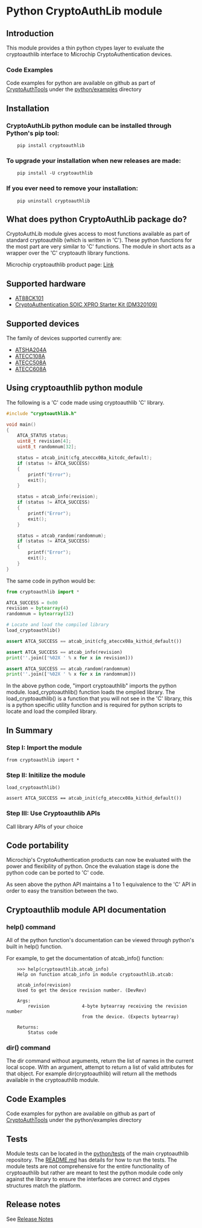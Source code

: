 # Python CryptoAuthLib module

## Introduction
This module provides a thin python ctypes layer to evaluate the cryptoauthlib
interface to Microchip CryptoAuthentication devices.

### Code Examples
Code examples for python are available on github as part of
[CryptoAuthTools](https://github.com/MicrochipTech/cryptoauthtools)
under the [python/examples](https://github.com/MicrochipTech/cryptoauthtools/tree/master/python/examples)
directory


## Installation
### CryptoAuthLib python module can be installed through Python's pip tool:
```
    pip install cryptoauthlib
```

### To upgrade your installation when new releases are made:
```
    pip install -U cryptoauthlib
```

### If you ever need to remove your installation:
```
    pip uninstall cryptoauthlib
```

## What does python CryptoAuthLib package do?
CryptoAuthLib module gives access to most functions available as part of standard cryptoauthlib
(which is written in 'C'). These python functions for the most part are very similar to 'C'
functions. The module in short acts as a wrapper over the 'C' cryptoauth library functions.

Microchip cryptoauthlib product page:
[Link]( http://www.microchip.com/SWLibraryWeb/product.aspx?product=CryptoAuthLib)

## Supported hardware
- [AT88CK101](http://www.microchip.com/DevelopmentTools/ProductDetails/AT88CK101SK-MAH-XPRO)
- [CryptoAuthentication SOIC XPRO Starter Kit (DM320109)](https://www.microchip.com/developmenttools/ProductDetails/DM320109)

## Supported devices
The family of devices supported currently are:

- [ATSHA204A](http://www.microchip.com/ATSHA204A)
- [ATECC108A](http://www.microchip.com/ATECC108A)
- [ATECC508A](http://www.microchip.com/ATECC508A)
- [ATECC608A](http://www.microchip.com/ATECC608A)


## Using cryptoauthlib python module
The following is a 'C' code made using cryptoauthlib 'C' library.

```C
#include "cryptoauthlib.h"

void main()
{
    ATCA_STATUS status;
    uint8_t revision[4];
    uint8_t randomnum[32];

    status = atcab_init(cfg_ateccx08a_kitcdc_default);
    if (status != ATCA_SUCCESS)
    {
        printf("Error");
        exit();
    }

    status = atcab_info(revision);
    if (status != ATCA_SUCCESS)
    {
        printf("Error");
        exit();
    }

    status = atcab_random(randomnum);
    if (status != ATCA_SUCCESS)
    {
        printf("Error");
        exit();
    }
}
```

The same code in python would be:

```python
from cryptoauthlib import *

ATCA_SUCCESS = 0x00
revision = bytearray(4)
randomnum = bytearray(32)

# Locate and load the compiled library
load_cryptoauthlib()

assert ATCA_SUCCESS == atcab_init(cfg_ateccx08a_kithid_default())

assert ATCA_SUCCESS == atcab_info(revision)
print(''.join(['%02X ' % x for x in revision]))

assert ATCA_SUCCESS == atcab_random(randomnum)
print(''.join(['%02X ' % x for x in randomnum]))
```

In the above python code, "import cryptoauthlib" imports the python module. load_cryptoauthlib()
function loads the ompiled library. The load_cryptoauthlib() is a function that you will not
see in the 'C' library, this is a python specific utility function and is required for python
scripts to locate and load the compiled library.


## In Summary

### Step I: Import the module
```
from cryptoauthlib import *
```

### Step II: Initilize the module
```
load_cryptoauthlib()

assert ATCA_SUCCESS == atcab_init(cfg_ateccx08a_kithid_default())
```

### Step III: Use Cryptoauthlib APIs
Call library APIs of your choice


## Code portability

Microchip's CryptoAuthentication products can now be evaluated with the power and flexibility of
python. Once the evaluation stage is done the python code can be ported to 'C' code.

As seen above the python API maintains a 1 to 1 equivalence to the 'C' API in order to easy the
transition between the two.


## Cryptoauthlib module API documentation

### help() command

All of the python function's documentation can be viewed through python's built in help() function.

For example, to get the documentation of atcab_info() function:

```
    >>> help(cryptoauthlib.atcab_info)
    Help on function atcab_info in module cryptoauthlib.atcab:

    atcab_info(revision)
    Used to get the device revision number. (DevRev)

    Args:
        revision            4-byte bytearray receiving the revision number
                            from the device. (Expects bytearray)

    Returns:
        Status code
```

### dir() command

The dir command without arguments, return the list of names in the current local scope. With an
argument, attempt to return a list of valid attributes for that object. For example
dir(cryptoauthlib) will return all the methods available in the cryptoauthlib module.

## Code Examples
Code examples for python are available on github as part of
[CryptoAuthTools](https://github.com/MicrochipTech/cryptoauthtools/tree/master/python/examples) under the
python/examples directory

## Tests
Module tests can be located in the [python/tests](https://github.com/MicrochipTech/cryptoauthlib/tree/master/python/tests)
of the main cryptoauthlib repository. The [README.md](https://github.com/MicrochipTech/cryptoauthlib/tree/master/python/tests/README.md)
has details for how to run the tests. The module tests are not comprehensive for the entire functionality
of cryptoauthlib but rather are meant to test the python module code only against the library to ensure
the interfaces are correct and ctypes structures match the platform.

Release notes
-----------
See [Release Notes](release_notes.md)



